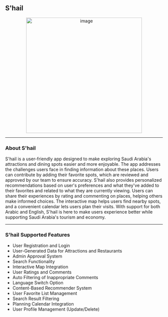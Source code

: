 ## S'hail

<div align="center">
  <img width="370" alt="image" src="https://github.com/LatifaAlawwad/2023-GP1-8/assets/122611839/d374a849-1f0e-457b-8247-b122657fad34">
</div>

---

### About S'hail

S'hail is a user-friendly app designed to make exploring Saudi Arabia's attractions and dining spots easier and more enjoyable. The app addresses the challenges users face in finding information about these places. Users can contribute by adding their favorite spots, which are reviewed and approved by our team to ensure accuracy. S'hail also provides personalized recommendations based on user's preferences and what they've added to their favorites and related to what they are currently viewing. Users can share their experiences by rating and commenting on places, helping others make informed choices. The interactive map helps users find nearby spots, and a convenient calendar lets users plan their visits. With support for both Arabic and English, S'hail is here to make users experience better while supporting Saudi Arabia's tourism and economy.

---

### S'hail Supported Features
- User Registration and Login
- User-Generated Data for Attractions and Restaurants
- Admin Approval System
- Search Functionality
- Interactive Map Integration
- User Ratings and Comments
- Auto Filtering of Inappropriate Comments
- Language Switch Option
- Content-Based Recommender System
- User Favorite List Management
- Search Result Filtering
- Planning Calendar Integration
- User Profile Management (Update/Delete)

